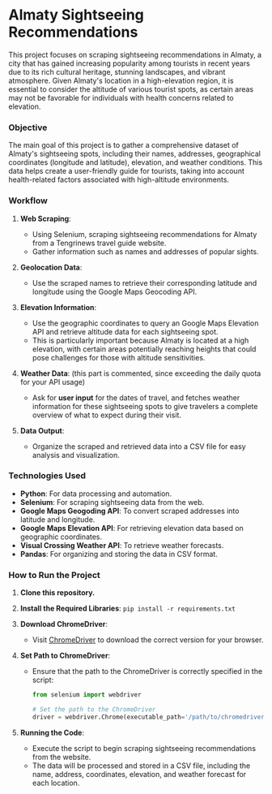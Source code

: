 # Almaty Sightseeing Recommendations

This project focuses on scraping sightseeing recommendations in Almaty, a city that has gained increasing popularity among tourists in recent years due to its rich cultural heritage, stunning landscapes, and vibrant atmosphere. Given Almaty's location in a high-elevation region, it is essential to consider the altitude of various tourist spots, as certain areas may not be favorable for individuals with health concerns related to elevation.

### Objective

The main goal of this project is to gather a comprehensive dataset of Almaty's sightseeing spots, including their names, addresses, geographical coordinates (longitude and latitude), elevation, and weather conditions. This data helps create a user-friendly guide for tourists, taking into account health-related factors associated with high-altitude environments.

### Workflow

1. **Web Scraping**: 
   - Using Selenium, scraping sightseeing recommendations for Almaty from a Tengrinews travel guide website.
   - Gather information such as names and addresses of popular sights.

2. **Geolocation Data**: 
   - Use the scraped names to retrieve their corresponding latitude and longitude using the Google Maps Geocoding API.
   
3. **Elevation Information**: 
   - Use the geographic coordinates to query an Google Maps Elevation API and retrieve altitude data for each sightseeing spot.
   - This is particularly important because Almaty is located at a high elevation, with certain areas potentially reaching heights that could pose challenges for those with altitude sensitivities.

4. **Weather Data**: (this part is commented, since exceeding the daily quota for your API usage)
   - Ask for **user input** for the dates of travel, and fetches weather information for these sightseeing spots to give travelers a complete overview of what to expect during their visit. 

5. **Data Output**: 
   - Organize the scraped and retrieved data into a CSV file for easy analysis and visualization.


### Technologies Used

- **Python**: For data processing and automation.
- **Selenium**: For scraping sightseeing data from the web.
- **Google Maps Geogoding API**: To convert scraped addresses into latitude and longitude.
- **Google Maps Elevation API**: For retrieving elevation data based on geographic coordinates.
- **Visual Crossing Weather API**: To retrieve weather forecasts.
- **Pandas**: For organizing and storing the data in CSV format.

### How to Run the Project

1. **Clone this repository.**

2. **Install the Required Libraries**: `pip install -r requirements.txt`

3. **Download ChromeDriver**:
    - Visit [ChromeDriver](https://sites.google.com/a/chromium.org/chromedriver/) to download the correct version for your browser.
  
5. **Set Path to ChromeDriver**:
    - Ensure that the path to the ChromeDriver is correctly specified in the script:
      ```python
      from selenium import webdriver
      
      # Set the path to the ChromeDriver
      driver = webdriver.Chrome(executable_path='/path/to/chromedriver')
      ```

5. **Running the Code**:
    - Execute the script to begin scraping sightseeing recommendations from the website.
    - The data will be processed and stored in a CSV file, including the name, address, coordinates, elevation, and weather forecast for each location.


